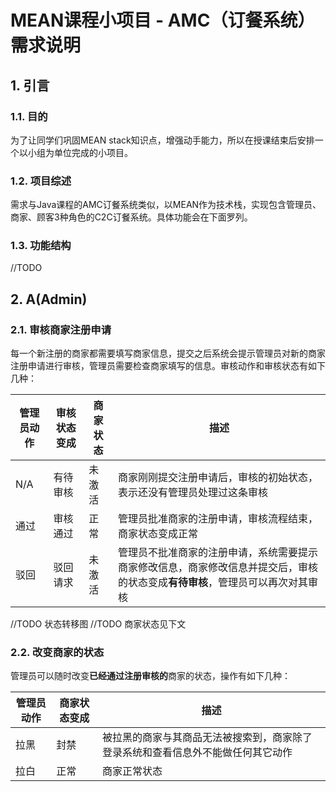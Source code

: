 # MEAN课程小项目 - AMC（订餐系统）需求说明

## 1. 引言

### 1.1. 目的
为了让同学们巩固MEAN stack知识点，增强动手能力，所以在授课结束后安排一个以小组为单位完成的小项目。

### 1.2. 项目综述
需求与Java课程的AMC订餐系统类似，以MEAN作为技术栈，实现包含管理员、商家、顾客3种角色的C2C订餐系统。具体功能会在下面罗列。

### 1.3. 功能结构
//TODO

## 2. A(Admin)
### 2.1. 审核商家注册申请
每一个新注册的商家都需要填写商家信息，提交之后系统会提示管理员对新的商家注册申请进行审核，管理员需要检查商家填写的信息。审核动作和审核状态有如下几种：

| 管理员动作 | 审核状态变成 | 商家状态 |描述  |
| ------------ | ------------ | ------------ | ------------ |
| N/A | 有待审核 | 未激活 |商家刚刚提交注册申请后，审核的初始状态，表示还没有管理员处理过这条审核 |
| 通过 | 审核通过 | 正常 | 管理员批准商家的注册申请，审核流程结束，商家状态变成正常 |
| 驳回 | 驳回请求 | 未激活 | 管理员不批准商家的注册申请，系统需要提示商家修改信息，商家修改信息并提交后，审核的状态变成**有待审核**，管理员可以再次对其审核 |

//TODO 状态转移图
//TODO 商家状态见下文

### 2.2. 改变商家的状态
管理员可以随时改变**已经通过注册审核的**商家的状态，操作有如下几种：

| 管理员动作 | 商家状态变成 |描述  |
| ------------ | ------------ | ------------ |
| 拉黑 | 封禁 | 被拉黑的商家与其商品无法被搜索到，商家除了登录系统和查看信息外不能做任何其它动作 |
| 拉白 | 正常 | 商家正常状态 |
